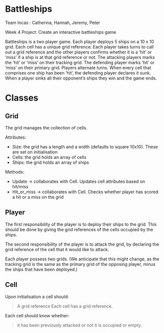 Battleships
===========

Team Incas : Catherina, Hannah, Jeremy, Peter

Week 4 Project: Create an interactive battleships game

Battleships is a two player game. Each player deploys 5 ships on a 10 x 10 grid. Each cell has a unique grid reference. Each player takes turns to call out a grid reference and the other players confirms whether it is a ‘hit’ or ‘miss’ if a ship is at that grid reference or not. The attacking players marks the ‘hit’ or ‘miss’ on their tracking grid. The defending player marks ‘hit’ or ‘miss’ on their primary grid. Players alternate turns. When every cell that comprises one ship has been ‘hit’, the defending player declares it sunk. When a player sinks all their opponent’s ships they win and the game ends.

Classes
=======

Grid
----

The grid manages the collection of cells. 

Attributes:

- Size: the grid has a length and a width (defaults to square 10x10). These are set on initialisation
- Cells: the grid holds an array of cells 
- Ships: the grid holds an array of ships

Methods:

- Update -> collaborates with Cell. Updates cell attributes based on hit/miss
- Hit_or_miss -> collaborates with Cell. Checks whether player has scored a hit or a miss on the grid


Player
-------------
The first responsibility of the player is to deploy their ships to the grid. This should be done by giving the grid references of the cells occupied by the ships. 

The second responsibility of the player is to attack the grid, by declaring the grid reference of the cell that it would like to attack. 

Each player possess two grids. 
(We anticipate that this might change, as the tracking grid is the same as the primary grid of the opposing player, minus the ships that have been deployed.)

Cell
---- 
Upon initialisation a cell should:
> A grid reference
> Each cell has a grid reference.

Each cell should know whether:
> it has been previously attacked or not
> it is occupied or empty.  
